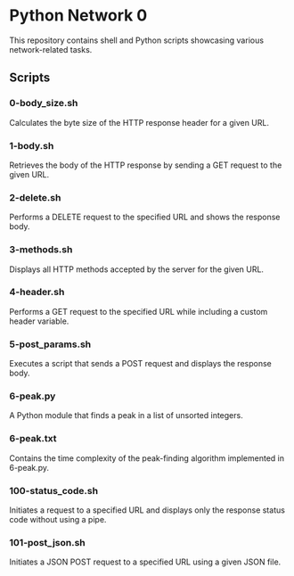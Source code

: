 # Python Network 0

This repository contains shell and Python scripts showcasing various network-related tasks.

## Scripts

### 0-body_size.sh
Calculates the byte size of the HTTP response header for a given URL.

### 1-body.sh
Retrieves the body of the HTTP response by sending a GET request to the given URL.

### 2-delete.sh
Performs a DELETE request to the specified URL and shows the response body.

### 3-methods.sh
Displays all HTTP methods accepted by the server for the given URL.

### 4-header.sh
Performs a GET request to the specified URL while including a custom header variable.

### 5-post_params.sh
Executes a script that sends a POST request and displays the response body.

### 6-peak.py
A Python module that finds a peak in a list of unsorted integers.

### 6-peak.txt
Contains the time complexity of the peak-finding algorithm implemented in 6-peak.py.

### 100-status_code.sh
Initiates a request to a specified URL and displays only the response status code without using a pipe.

### 101-post_json.sh
Initiates a JSON POST request to a specified URL using a given JSON file.

